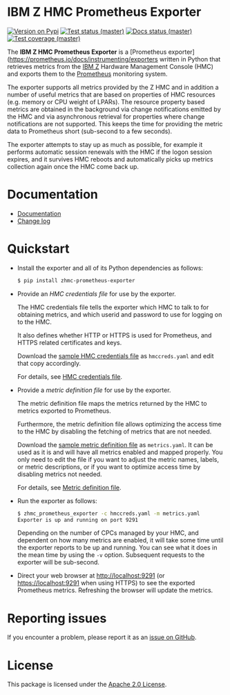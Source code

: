 # IBM Z HMC Prometheus Exporter

[![Version on Pypi](https://img.shields.io/pypi/v/zhmc-prometheus-exporter.svg)](https://pypi.python.org/pypi/zhmc-prometheus-exporter/)
[![Test status (master)](https://github.com/zhmcclient/zhmc-prometheus-exporter/actions/workflows/test.yml/badge.svg?branch=master)](https://github.com/zhmcclient/zhmc-prometheus-exporter/actions/workflows/test.yml?query=branch%3Amaster)
[![Docs status (master)](https://readthedocs.org/projects/zhmc-prometheus-exporter/badge/?version=latest)](https://readthedocs.org/projects/zhmc-prometheus-exporter/builds/)
[![Test coverage (master)](https://coveralls.io/repos/github/zhmcclient/zhmc-prometheus-exporter/badge.svg?branch=master)](https://coveralls.io/github/zhmcclient/zhmc-prometheus-exporter?branch=master)

The **IBM Z HMC Prometheus Exporter** is a
[Prometheus exporter](https://prometheus.io/docs/instrumenting/exporters
written in Python that retrieves metrics from the
[IBM Z](https://www.ibm.com/it-infrastructure/z) Hardware Management Console
(HMC) and exports them to the [Prometheus](https://prometheus.io)
monitoring system.

The exporter supports all metrics provided by the Z HMC and in addition
a number of useful metrics that are based on properties of HMC resources
(e.g. memory or CPU weight of LPARs). The resource property based
metrics are obtained in the background via change notifications emitted
by the HMC and via asynchronous retrieval for properties where change
notifications are not supported. This keeps the time for providing the
metric data to Prometheus short (sub-second to a few seconds).

The exporter attempts to stay up as much as possible, for example it
performs automatic session renewals with the HMC if the logon session
expires, and it survives HMC reboots and automatically picks up metrics
collection again once the HMC come back up.

# Documentation

- [Documentation](https://zhmc-prometheus-exporter.readthedocs.io/en/stable/)
- [Change log](https://zhmc-prometheus-exporter.readthedocs.io/en/stable/changes.html)

# Quickstart

- Install the exporter and all of its Python dependencies as follows:

  ``` bash
  $ pip install zhmc-prometheus-exporter
  ```

- Provide an *HMC credentials file* for use by the exporter.

  The HMC credentials file tells the exporter which HMC to talk to for
  obtaining metrics, and which userid and password to use for logging
  on to the HMC.

  It also defines whether HTTP or HTTPS is used for Prometheus, and
  HTTPS related certificates and keys.

  Download the
  [sample HMC credentials file](https://zhmc-prometheus-exporter.readthedocs.io/en/stable/usage.html#sample-hmc-credentials-file)
  as `hmccreds.yaml` and edit that copy accordingly.

  For details, see
  [HMC credentials file](https://zhmc-prometheus-exporter.readthedocs.io/en/stable/usage.html#hmc-credentials-file).

- Provide a *metric definition file* for use by the exporter.

  The metric definition file maps the metrics returned by the HMC to
  metrics exported to Prometheus.

  Furthermore, the metric definition file allows optimizing the access
  time to the HMC by disabling the fetching of metrics that are not
  needed.

  Download the [sample metric definition
  file](https://zhmc-prometheus-exporter.readthedocs.io/en/stable/usage.html#sample-metric-definition-file)
  as `metrics.yaml`. It can be used as it is and will have all metrics
  enabled and mapped properly. You only need to edit the file if you
  want to adjust the metric names, labels, or metric descriptions, or
  if you want to optimize access time by disabling metrics not needed.

  For details, see [Metric definition
  file](https://zhmc-prometheus-exporter.readthedocs.io/en/stable/usage.html#metric-definition-file).

- Run the exporter as follows:

  ``` bash
  $ zhmc_prometheus_exporter -c hmccreds.yaml -m metrics.yaml
  Exporter is up and running on port 9291
  ```

  Depending on the number of CPCs managed by your HMC, and dependent
  on how many metrics are enabled, it will take some time until the
  exporter reports to be up and running. You can see what it does in
  the mean time by using the `-v` option. Subsequent requests to the
  exporter will be sub-second.

- Direct your web browser at <http://localhost:9291> (or
  <https://localhost:9291> when using HTTPS) to see the exported
  Prometheus metrics. Refreshing the browser will update the metrics.

# Reporting issues

If you encounter a problem, please report it as an
[issue on GitHub](https://github.com/zhmcclient/zhmc-prometheus-exporter/issues).

# License

This package is licensed under the
[Apache 2.0 License](http://apache.org/licenses/LICENSE-2.0).
